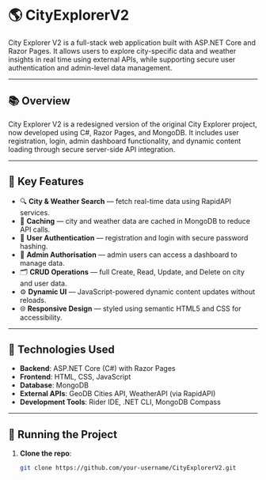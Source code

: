 # 🌎 CityExplorerV2

City Explorer V2 is a full-stack web application built with ASP.NET Core and Razor Pages. It allows users to explore city-specific data and weather insights in real time using external APIs, while supporting secure user authentication and admin-level data management.

---

## 📚 Overview

City Explorer V2 is a redesigned version of the original City Explorer project, now developed using C#, Razor Pages, and MongoDB. It includes user registration, login, admin dashboard functionality, and dynamic content loading through secure server-side API integration.

---

## 🧩 Key Features

- 🔍 **City & Weather Search** — fetch real-time data using RapidAPI services.
- 🧠 **Caching** — city and weather data are cached in MongoDB to reduce API calls.
- 👤 **User Authentication** — registration and login with secure password hashing.
- 🔐 **Admin Authorisation** — admin users can access a dashboard to manage data.
- 🗂️ **CRUD Operations** — full Create, Read, Update, and Delete on city and user data.
- ⚙️ **Dynamic UI** — JavaScript-powered dynamic content updates without reloads.
- 🌐 **Responsive Design** — styled using semantic HTML5 and CSS for accessibility.

---

## 📌 Technologies Used

- **Backend**: ASP.NET Core (C#) with Razor Pages
- **Frontend**: HTML, CSS, JavaScript
- **Database**: MongoDB
- **External APIs**: GeoDB Cities API, WeatherAPI (via RapidAPI)
- **Development Tools**: Rider IDE, .NET CLI, MongoDB Compass

---

## 🚀 Running the Project

1. **Clone the repo**:
   ```bash
   git clone https://github.com/your-username/CityExplorerV2.git
